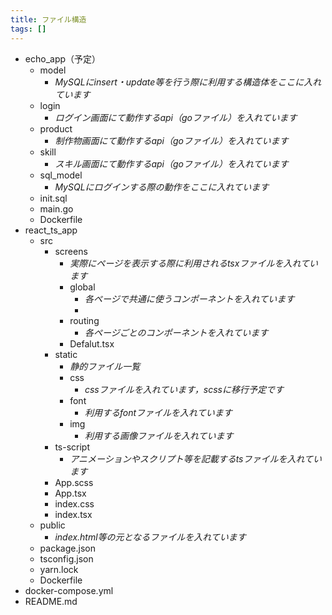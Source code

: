 ```yaml
---
title: ファイル構造
tags: []
---
```


- echo_app（予定）
    - model
        - *MySQLにinsert・update等を行う際に利用する構造体をここに入れています*
    - login
        - *ログイン画面にて動作するapi（goファイル）を入れています*
    - product
        - *制作物画面にて動作するapi（goファイル）を入れています*
    - skill
        - *スキル画面にて動作するapi（goファイル）を入れています*
    - sql_model
        - *MySQLにログインする際の動作をここに入れています*
    - init.sql
    - main.go
    - Dockerfile
- react_ts_app
    - src
        - screens
            - *実際にページを表示する際に利用されるtsxファイルを入れています*
            - global
                - *各ページで共通に使うコンポーネントを入れています*
                - 
            - routing
                - *各ページごとのコンポーネントを入れています*
            - Defalut.tsx
        - static
            - *静的ファイル一覧*
            - css
                - *cssファイルを入れています，scssに移行予定です*
            - font
                - *利用するfontファイルを入れています*
            - img
                - *利用する画像ファイルを入れています*
        - ts-script
            - *アニメーションやスクリプト等を記載するtsファイルを入れています*
        - App.scss
        - App.tsx
        - index.css
        - index.tsx
    - public
        - *index.html等の元となるファイルを入れています*
    - package.json
    - tsconfig.json
    - yarn.lock
    - Dockerfile
- docker-compose.yml
- README.md
